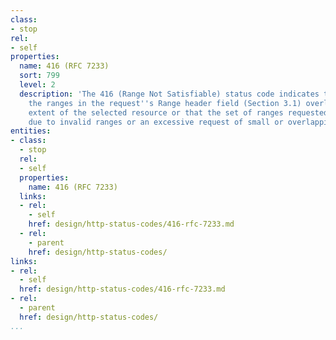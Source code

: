 ```yaml
---
class:
- stop
rel:
- self
properties:
  name: 416 (RFC 7233)
  sort: 799
  level: 2
  description: 'The 416 (Range Not Satisfiable) status code indicates that none of
    the ranges in the request''s Range header field (Section 3.1) overlap the current
    extent of the selected resource or that the set of ranges requested has been rejected
    due to invalid ranges or an excessive request of small or overlapping ranges. '
entities:
- class:
  - stop
  rel:
  - self
  properties:
    name: 416 (RFC 7233)
  links:
  - rel:
    - self
    href: design/http-status-codes/416-rfc-7233.md
  - rel:
    - parent
    href: design/http-status-codes/
links:
- rel:
  - self
  href: design/http-status-codes/416-rfc-7233.md
- rel:
  - parent
  href: design/http-status-codes/
...
```

